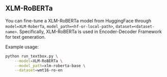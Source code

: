 ## XLM-RoBERTa

You can fine-tune a XLM-RoBERTa model from HuggingFace through ``model=XLM-RoberTa``, ``model_path=<hf-or-local-path>``, ``dataset=<dataset-name>``. Specifically, XLM-RoBERTa is used in Encoder-Decoder Framework for text generation.

Example usage:

```bash
python run_textbox.py \
    --model=XLM-RoBERTa \
    --model_path=xlm-roberta-base \
    --dataset=wmt16-ro-en 
```
